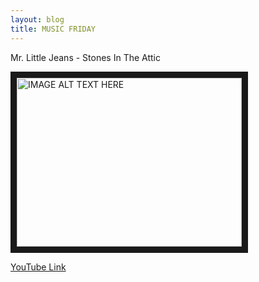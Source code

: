 ```yaml
---
layout: blog
title: MUSIC FRIDAY
---
```

Mr. Little Jeans - Stones In The Attic

<a href="http://www.youtube.com/watch?feature=player_embedded&v=X6wWOLURBE8
" target="_blank"><img src="http://img.youtube.com/vi/X6wWOLURBE8/0.jpg" 
alt="IMAGE ALT TEXT HERE" width="360" height="270" border="10" /></a>

<a href="https://www.youtube.com/watch?v=X6wWOLURBE8" target="_blank">YouTube Link</a>